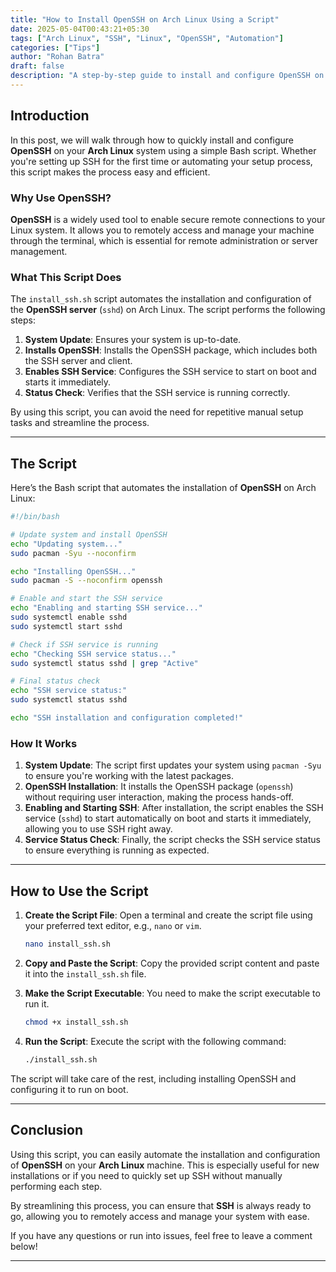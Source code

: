 ```yaml
---
title: "How to Install OpenSSH on Arch Linux Using a Script"
date: 2025-05-04T00:43:21+05:30
tags: ["Arch Linux", "SSH", "Linux", "OpenSSH", "Automation"]
categories: ["Tips"]
author: "Rohan Batra"
draft: false
description: "A step-by-step guide to install and configure OpenSSH on Arch Linux using an automated script."
---
```


## Introduction

In this post, we will walk through how to quickly install and configure **OpenSSH** on your **Arch Linux** system using a simple Bash script. Whether you're setting up SSH for the first time or automating your setup process, this script makes the process easy and efficient.

### Why Use OpenSSH?

**OpenSSH** is a widely used tool to enable secure remote connections to your Linux system. It allows you to remotely access and manage your machine through the terminal, which is essential for remote administration or server management.

### What This Script Does

The `install_ssh.sh` script automates the installation and configuration of the **OpenSSH server** (`sshd`) on Arch Linux. The script performs the following steps:

1. **System Update**: Ensures your system is up-to-date.
2. **Installs OpenSSH**: Installs the OpenSSH package, which includes both the SSH server and client.
3. **Enables SSH Service**: Configures the SSH service to start on boot and starts it immediately.
4. **Status Check**: Verifies that the SSH service is running correctly.

By using this script, you can avoid the need for repetitive manual setup tasks and streamline the process.

---

## The Script

Here’s the Bash script that automates the installation of **OpenSSH** on Arch Linux:

```bash
#!/bin/bash

# Update system and install OpenSSH
echo "Updating system..."
sudo pacman -Syu --noconfirm

echo "Installing OpenSSH..."
sudo pacman -S --noconfirm openssh

# Enable and start the SSH service
echo "Enabling and starting SSH service..."
sudo systemctl enable sshd
sudo systemctl start sshd

# Check if SSH service is running
echo "Checking SSH service status..."
sudo systemctl status sshd | grep "Active"

# Final status check
echo "SSH service status:"
sudo systemctl status sshd

echo "SSH installation and configuration completed!"
```

### How It Works

1. **System Update**: The script first updates your system using `pacman -Syu` to ensure you're working with the latest packages.
2. **OpenSSH Installation**: It installs the OpenSSH package (`openssh`) without requiring user interaction, making the process hands-off.
3. **Enabling and Starting SSH**: After installation, the script enables the SSH service (`sshd`) to start automatically on boot and starts it immediately, allowing you to use SSH right away.
4. **Service Status Check**: Finally, the script checks the SSH service status to ensure everything is running as expected.

---

## How to Use the Script

1. **Create the Script File**: Open a terminal and create the script file using your preferred text editor, e.g., `nano` or `vim`.

   ```bash
   nano install_ssh.sh
   ```

2. **Copy and Paste the Script**: Copy the provided script content and paste it into the `install_ssh.sh` file.

3. **Make the Script Executable**: You need to make the script executable to run it.

   ```bash
   chmod +x install_ssh.sh
   ```

4. **Run the Script**: Execute the script with the following command:

   ```bash
   ./install_ssh.sh
   ```

The script will take care of the rest, including installing OpenSSH and configuring it to run on boot.

---

## Conclusion

Using this script, you can easily automate the installation and configuration of **OpenSSH** on your **Arch Linux** machine. This is especially useful for new installations or if you need to quickly set up SSH without manually performing each step.

By streamlining this process, you can ensure that **SSH** is always ready to go, allowing you to remotely access and manage your system with ease.

If you have any questions or run into issues, feel free to leave a comment below!

---
